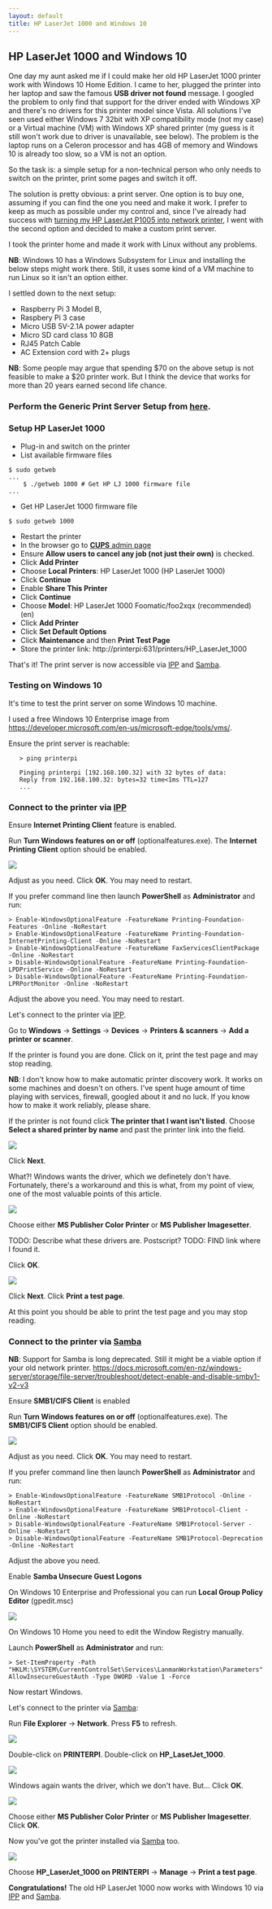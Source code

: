 ```yaml
---
layout: default
title: HP LaserJet 1000 and Windows 10
---
```

## HP LaserJet 1000 and Windows 10

One day my aunt asked me if I could make her old HP LaserJet 1000 printer work with Windows 10 Home Edition.
I came to her, plugged the printer into her laptop and saw the famous **USB driver not found** message.
I googled the problem to only find that support for the driver ended with Windows XP and there's no drivers for this printer model
since Vista. All solutions I've seen used either Windows 7 32bit with XP compatibility mode (not my case) or
a Virtual machine (VM) with Windows XP shared printer (my guess is it still won't work due to driver is unavailable, see below).
The problem is the laptop runs on a Celeron processor and has 4GB of memory and Windows 10 is already too slow, so a VM is not an option.

So the task is: a simple setup for a non-technical person who only needs to switch on the printer, print some pages and switch it off.

The solution is pretty obvious: a print server. One option is to buy one, assuming if you can find the one you need and make it work.
I prefer to keep as much as possible under my control and, since I've already had success with
[turning my HP LaserJet P1005 into network printer](hpljp1005-as-network-printer), I went with the second option and
decided to make a custom print server.

I took the printer home and made it work with Linux without any problems.

**NB**: Windows 10 has a Windows Subsystem for Linux and installing the below steps might work there. Still, it uses some kind of a VM
machine to run Linux so it isn't an option either.

I settled down to the next setup:
* Raspberry Pi 3 Model B,
* Raspbery Pi 3 case
* Micro USB 5V-2.1A power adapter
* Micro SD card class 10 8GB
* RJ45 Patch Cable
* AC Extension cord with 2+ plugs

**NB**: Some people may argue that spending $70 on the above setup is not feasible to make a $20 printer work.
But I think the device that works for more than 20 years earned second life chance.

### Perform the Generic Print Server Setup from [here](hpljp1005-as-network-printer).

### Setup HP LaserJet 1000

* Plug-in and switch on the printer
* List available firmware files
```
$ sudo getweb
...
    $ ./getweb 1000	# Get HP LJ 1000 firmware file
...
```
* Get HP LaserJet 1000 firmware file
```
$ sudo getweb 1000
```
* Restart the printer
* In the browser go to [**CUPS** admin page](http://printerpi:631/admin)
* Ensure **Allow users to cancel any job (not just their own)** is checked.
* Click **Add Printer**
* Choose **Local Printers**: HP LaserJet 1000 (HP LaserJet 1000)
* Click **Continue**
* Enable **Share This Printer**
* Click **Continue**
* Choose **Model**: HP LaserJet 1000 Foomatic/foo2xqx (recommended) (en)
* Click **Add Printer**
* Click **Set Default Options**
* Click **Maintenance** and then **Print Test Page**
* Store the printer link: http://printerpi:631/printers/HP_LaserJet_1000

That's it! The print server is now accessible via
[IPP](https://en.wikipedia.org/wiki/Internet_Printing_Protocol) and [Samba](https://www.samba.org).

### Testing on Windows 10

It's time to test the print server on some Windows 10 machine.

I used a free Windows 10 Enterprise image from https://developer.microsoft.com/en-us/microsoft-edge/tools/vms/.

Ensure the print server is reachable:
```
   > ping printerpi

   Pinging printerpi [192.168.100.32] with 32 bytes of data:
   Reply from 192.168.100.32: bytes=32 time<1ms TTL=127
   ...
```

### Connect to the printer via [IPP](https://en.wikipedia.org/wiki/Internet_Printing_Protocol)

Ensure **Internet Printing Client** feature is enabled.

Run **Turn Windows features on or off** (optionalfeatures.exe).
The **Internet Printing Client** option should be enabled.

![](assets/images/enable-ipp-client.png)

Adjust as you need. Click **OK**. You may need to restart.

If you prefer command line then launch **PowerShell** as **Administrator** and run:
```
> Enable-WindowsOptionalFeature -FeatureName Printing-Foundation-Features -Online -NoRestart
> Enable-WindowsOptionalFeature -FeatureName Printing-Foundation-InternetPrinting-Client -Online -NoRestart
> Enable-WindowsOptionalFeature -FeatureName FaxServicesClientPackage -Online -NoRestart
> Disable-WindowsOptionalFeature -FeatureName Printing-Foundation-LPDPrintService -Online -NoRestart
> Disable-WindowsOptionalFeature -FeatureName Printing-Foundation-LPRPortMonitor -Online -NoRestart
```

Adjust the above you need. You may need to restart.

Let's connect to the printer via [IPP](https://en.wikipedia.org/wiki/Internet_Printing_Protocol).

Go to **Windows** -> **Settings** -> **Devices** -> **Printers & scanners** -> **Add a printer or scanner**.

If the printer is found you are done. Click on it, print the test page and may stop reading.

**NB**: I don't know how to make automatic printer discovery work.
It works on some machines and doesn't on others. I've spent huge
amount of time playing with services, firewall, googled about it and no luck.
If you know how to make it work reliably, please share.

If the printer is not found click **The printer that I want isn't listed**.
Choose **Select a shared printer by name** and past the printer link into the field.

![](assets/images/add-printer-ipp.png)

Click **Next**.

What?! Windows wants the driver, which we definetely don't have.
Fortunately, there's a workaround and this is what, from my point of view,
one of the most valuable points of this article.

![](assets/images/add-printer-driver.png)

Choose either **MS Publisher Color Printer** or **MS Publisher Imagesetter**.

TODO: Describe what these drivers are. Postscript?
TODO: FIND link where I found it.

Click **OK**.

![](assets/images/ipp-printer-success.png)

Click **Next**. Click **Print a test page**.

At this point you should be able to print the test page and you may stop reading.

### Connect to the printer via [Samba](https://www.samba.org)

**NB**: Support for Samba is long deprecated. Still it might be a viable option if your old network printer.
https://docs.microsoft.com/en-nz/windows-server/storage/file-server/troubleshoot/detect-enable-and-disable-smbv1-v2-v3

Ensure **SMB1/CIFS Client** is enabled

Run **Turn Windows features on or off** (optionalfeatures.exe).
The **SMB1/CIFS Client** option should be enabled.

![](assets/images/enable-smb1-client.png)

Adjust as you need. Click **OK**. You may need to restart.

If you prefer command line then launch **PowerShell** as **Administrator** and run:
```
> Enable-WindowsOptionalFeature -FeatureName SMB1Protocol -Online -NoRestart
> Enable-WindowsOptionalFeature -FeatureName SMB1Protocol-Client -Online -NoRestart
> Disable-WindowsOptionalFeature -FeatureName SMB1Protocol-Server -Online -NoRestart
> Disable-WindowsOptionalFeature -FeatureName SMB1Protocol-Deprecation -Online -NoRestart
```

Adjust the above you need.

Enable **Samba Unsecure Guest Logons**

On Windows 10 Enterprise and Professional you can run **Local Group Policy Editor** (gpedit.msc)

![](assets/images/enable-unsecure-logons.png)

On Windows 10 Home you need to edit the Window Registry manually.

Launch **PowerShell** as **Administrator** and run:

```
> Set-ItemProperty -Path "HKLM:\SYSTEM\CurrentControlSet\Services\LanmanWorkstation\Parameters" AllowInsecureGuestAuth -Type DWORD -Value 1 -Force
```

Now restart Windows.

Let's connect to the printer via [Samba](https://www.samba.org):

Run **File Explorer** -> **Network**. Press **F5** to refresh.

![](assets/images/open-printerpi.png)

Double-click on **PRINTERPI**. Double-click on **HP_LasetJet_1000**.

![](assets/images/open-smb-printer.png)

Windows again wants the driver, which we don't have. But...
Click **OK**.

![](assets/images/add-printer-driver.png)

Choose either **MS Publisher Color Printer** or **MS Publisher Imagesetter**.
Click **OK**.

Now you've got the printer installed via [Samba](https://www.samba.org) too.

![](assets/images/installed-printers.png)

Choose **HP_LaserJet_1000 on PRINTERPI** -> **Manage** -> **Print a test page**.

**Congratulations!** The old HP LaserJet 1000 now works with Windows 10 via
[IPP](https://en.wikipedia.org/wiki/Internet_Printing_Protocol) and [Samba](https://www.samba.org).
